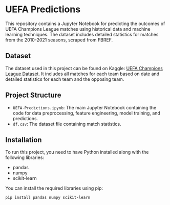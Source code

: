 # UEFA Predictions

This repository contains a Jupyter Notebook for predicting the outcomes of UEFA Champions League matches using historical data and machine learning techniques. The dataset includes detailed statistics for matches from the 2010-2021 seasons, scraped from FBREF.

## Dataset

The dataset used in this project can be found on Kaggle: [UEFA Champions League Dataset](https://www.kaggle.com/datasets/raminvali/uefa-champions-league). It includes all matches for each team based on date and detailed statistics for each team and the opposing team.

## Project Structure

- `UEFA-Predictions.ipynb`: The main Jupyter Notebook containing the code for data preprocessing, feature engineering, model training, and predictions.
- `df.csv`: The dataset file containing match statistics.

## Installation

To run this project, you need to have Python installed along with the following libraries:

- pandas
- numpy
- scikit-learn

You can install the required libraries using pip:

```bash
pip install pandas numpy scikit-learn
